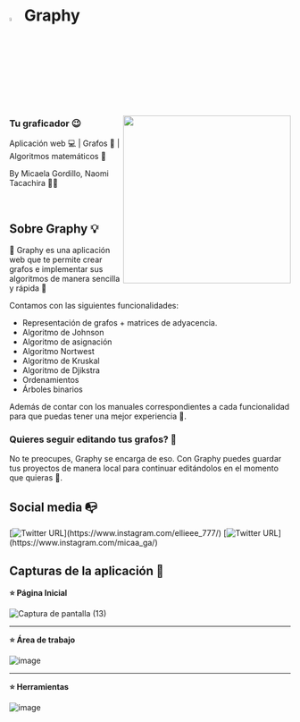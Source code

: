 # <img width="4%" src="https://user-images.githubusercontent.com/87090365/219901339-d6ddecfd-a5a3-4544-8599-2865e58c9f0f.png"> Graphy 
<img align="right" width="300" src="https://user-images.githubusercontent.com/87090365/219901304-35979fa7-23af-46cd-9739-bb72e6dfa2f0.png">

### Tu graficador 😉

Aplicación web :computer: | Grafos 📍 | Algoritmos matemáticos 🧮

By Micaela Gordillo, Naomi Tacachira :woman_technologist:

<br>

## Sobre Graphy :bulb:
💙 Graphy es una aplicación web que te permite crear grafos e implementar sus algoritmos de manera sencilla y rápida 💚 

Contamos con las siguientes funcionalidades:
- Representación de grafos + matrices de adyacencia.
- Algoritmo de Johnson
- Algoritmo de asignación
- Algoritmo Nortwest
- Algoritmo de Kruskal
- Algoritmo de Djikstra
- Ordenamientos
- Árboles binarios

Además de contar con los manuales correspondientes a cada funcionalidad para que puedas tener una mejor experiencia 🥳.

### Quieres seguir editando tus grafos? 🤔
No te preocupes, Graphy se encarga de eso. 
Con Graphy puedes guardar tus proyectos de manera local para continuar editándolos en el momento que quieras 🤗.

## Social media :mailbox_with_no_mail:
[![Twitter URL](https://img.shields.io/twitter/url?color=%2362D6E6&label=Naomi&logo=instagram&logoColor=%2362D6E6&style=flat-square&url=https%3A%2F%2Fwww.instagram.com%2Falejorc_)](https://www.instagram.com/ellieee_777/)
[![Twitter URL](https://img.shields.io/twitter/url?color=%2362D6E6&label=Micaela&logo=instagram&logoColor=%2362D6E6&style=flat-square&url=https%3A%2F%2Fwww.instagram.com%2Falejorc_)](https://www.instagram.com/micaa_ga/)

## Capturas de la aplicación :camera_flash:

**⭐️ Página Inicial**

![Captura de pantalla (13)](https://user-images.githubusercontent.com/87090365/219900982-10f70da8-1f3a-4465-9b20-2c0b1dadfa95.png)

---
**⭐ Área de trabajo**

![image](https://user-images.githubusercontent.com/87090365/219901239-daa95d43-d987-4dfd-b85f-4c9f7b53bed6.png)

---
**⭐ Herramientas**

![image](https://user-images.githubusercontent.com/87090365/219901026-af4a739c-95d9-4f7a-bd49-815ac6e5e6ff.png)

